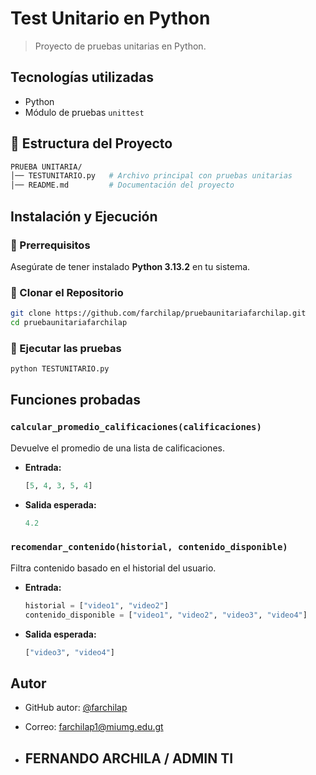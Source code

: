 # Test Unitario en Python

> Proyecto de pruebas unitarias  en Python.

##  Tecnologías utilizadas

- Python 
- Módulo de pruebas `unittest`

## 📂 Estructura del Proyecto

```sh
PRUEBA UNITARIA/
│── TESTUNITARIO.py   # Archivo principal con pruebas unitarias
│── README.md         # Documentación del proyecto
```

## Instalación y Ejecución

### 🔹 Prerrequisitos

Asegúrate de tener instalado **Python 3.13.2** en tu sistema.

### 🔹 Clonar el Repositorio

```sh
git clone https://github.com/farchilap/pruebaunitariafarchilap.git
cd pruebaunitariafarchilap
```

### 🔹 Ejecutar las pruebas

```sh
python TESTUNITARIO.py
```

##  Funciones probadas

###  `calcular_promedio_calificaciones(calificaciones)`
Devuelve el promedio de una lista de calificaciones.

- **Entrada:**  
  ```python
  [5, 4, 3, 5, 4]
  ```
- **Salida esperada:**  
  ```python
  4.2
  ```

### `recomendar_contenido(historial, contenido_disponible)`
Filtra contenido basado en el historial del usuario.

- **Entrada:**
  ```python
  historial = ["video1", "video2"]
  contenido_disponible = ["video1", "video2", "video3", "video4"]
  ```
- **Salida esperada:**
  ```python
  ["video3", "video4"]
  ```

## Autor

- GitHub autor: [@farchilap](https://github.com/farchilap)
- Correo: farchilap1@miumg.edu.gt

- ## FERNANDO ARCHILA / ADMIN TI 


